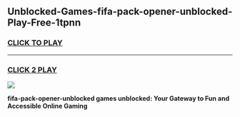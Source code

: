 
## Unblocked-Games-fifa-pack-opener-unblocked-Play-Free-1tpnn
<h3>
<a href="https://premium76.site?title=fifa-pack-opener-unblocked&ref=23A">CLICK TO PLAY</a></h3>
<hr>

<h3>
<a href="https://premium76.site?title=fifa-pack-opener-unblocked&ref=23A">CLICK 2 PLAY</a>
  
</h3>

<a href="https://premium76.site?title=fifa-pack-opener-unblocked&ref=23A"><img src="https://clearcache.store/games.png"></a>


**fifa-pack-opener-unblocked games unblocked: Your Gateway to Fun and Accessible Online Gaming**
